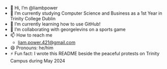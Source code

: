 - 👋 Hi, I’m @liambpower
- 👀 I’m currently studying Computer Science and Business as a 1st Year in Trinity College Dublin
- 🌱 I’m currently learning how to use GitHub!
- 💞️ I’m collaborating with georgelevins on a sports game
- 📫 How to reach me
  - liam.power.421@gmail.com
- 😄 Pronouns: he/him
- ⚡ Fun fact:
  I wrote this README beside the peaceful protests on Trinity Campus during May 2024
